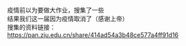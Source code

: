 疫情前以为要做大作业，搜集了一些  
结果我们这一届因为疫情取消了（感谢上帝）  
搜集的资料链接：https://pan.zju.edu.cn/share/414ad54a3b48ce577a4ff91d16
